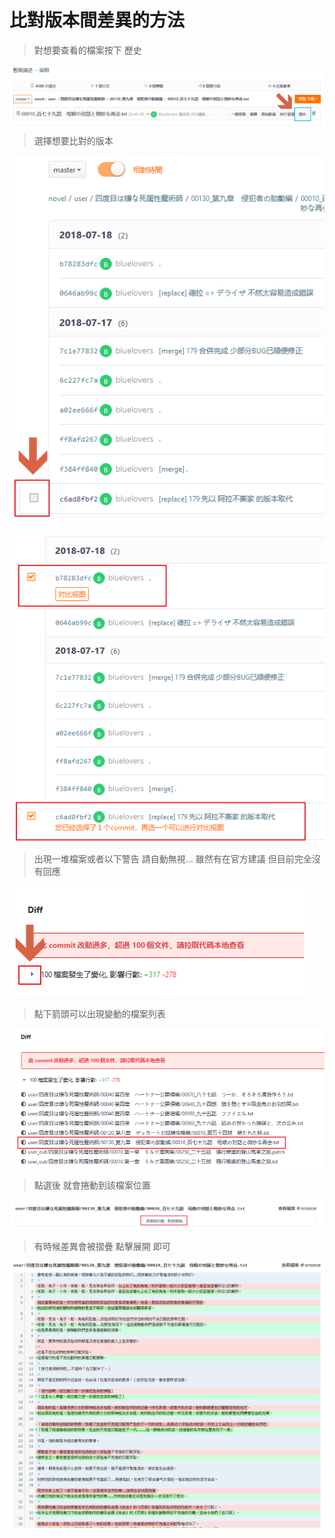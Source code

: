 # 比對版本間差異的方法

> 對想要查看的檔案按下 歷史

![2018-07-18-01-36-45-2.png](../img/2018-07-18-01-36-45-2.png)

> 選擇想要比對的版本

![2018-07-18-01-37-50-3.png](../img/2018-07-18-01-37-50-3.png)

![2018-07-18-01-38-41-4.png](../img/2018-07-18-01-38-41-4.png)

> 出現一堆檔案或者以下警告 請自動無視... 雖然有在官方建議 但目前完全沒有回應

![2018-07-18-01-39-56-5.png](../img/2018-07-18-01-39-56-5.png)

> 點下箭頭可以出現變動的檔案列表

![2018-07-18-01-40-40-6.png](../img/2018-07-18-01-40-40-6.png)

> 點選後 就會捲動到該檔案位置

![2018-07-18-01-41-20-7.png](../img/2018-07-18-01-41-20-7.png)

> 有時候差異會被摺疊 點擊展開 即可

![2018-07-18-01-43-31-10.png](../img/2018-07-18-01-43-31-10.png)
